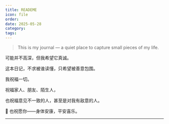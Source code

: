 ```yaml
---
title: READEME
icon: file
order: 
date: 2025-05-28
category: 
tags:
---
```

> This is my journal — a quiet place to capture small pieces of my life.


可能并不高深，但我希望它真诚。

这本日记，不求被谁读懂，只希望被善意包围。

我祝福一切。

祝福家人、朋友、陌生人，

也祝福意见不一致的人，甚至是对我有敌意的人。

🌱 也祝愿你——身体安康，平安喜乐。

---

<HomePage />

<script setup>
import HomePage from "@/components/CustomContent.vue";
</script>